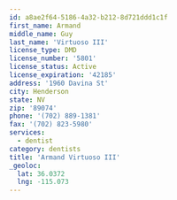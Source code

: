 ```yaml
---
id: a8ae2f64-5186-4a32-b212-8d721ddd1c1f
first_name: Armand
middle_name: Guy
last_name: 'Virtuoso III'
license_type: DMD
license_number: '5801'
license_status: Active
license_expiration: '42185'
address: '1960 Davina St'
city: Henderson
state: NV
zip: '89074'
phone: '(702) 889-1381'
fax: '(702) 823-5980'
services:
  - dentist
category: dentists
title: 'Armand Virtuoso III'
_geoloc:
  lat: 36.0372
  lng: -115.073
---
```

